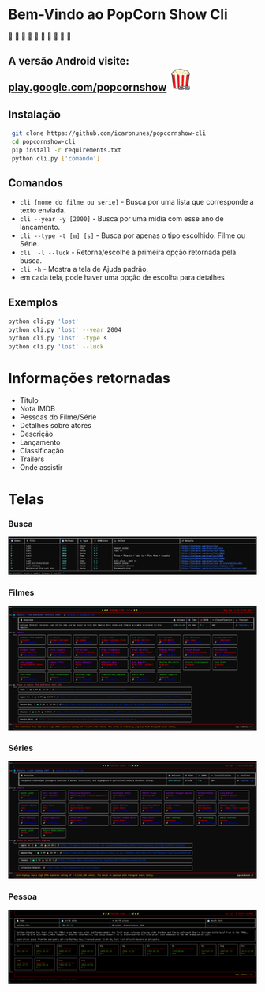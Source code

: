 # Bem-Vindo ao PopCorn Show Cli
:corn: :corn: :corn: :corn: :corn: :corn: :corn: :corn: :corn: :corn:
## A versão Android visite: [play.google.com/popcornshow](https://play.google.com/store/apps/details?id=br.com.icaro.filme) ![alt text](assets/popcorn.png)



## Instalação
``` bash
 git clone https://github.com/icaronunes/popcornshow-cli
 cd popcornshow-cli
 pip install -r requirements.txt
 python cli.py ['comando']
```

## Comandos

* `cli [nome do filme ou serie]` - Busca por uma lista que corresponde a texto enviada.
* `cli --year -y [2000]` - Busca por uma midia com esse ano de lançamento.
* `cli --type -t [m] [s]` - Busca por apenas o tipo escolhido. Filme ou Série.
* `cli  -l --luck` - Retorna/escolhe a primeira opção retornada pela busca.
* `cli -h` - Mostra a tela de Ajuda padrão.
* em cada tela, pode haver uma opção de escolha para detalhes

## Exemplos

```bash 
python cli.py 'lost'
python cli.py 'lost' --year 2004
python cli.py 'lost' -type s    
python cli.py 'lost' --luck
```

# Informações retornadas
- Titulo
- Nota IMDB
- Pessoas do Filme/Série
- Detalhes sobre atores
- Descrição
- Lançamento
- Classificação
- Trailers
- Onde assistir

# Telas
### Busca 
![](assets/cli_search.png)

### Filmes
![](assets/show_movie.png)  
  
### Séries
![](assets/show_serie.png)  

### Pessoa
![](assets/person.png)